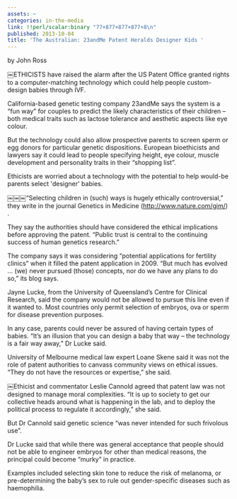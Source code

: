 ```yaml
---
assets: ~
categories: in-the-media
link: !!perl/scalar:binary "77+877+877+877+8\n"
published: 2013-10-04
title: 'The Australian: 23andMe Patent Heralds Designer Kids '
---
```

by John Ross 

￼ETHICISTS have raised the alarm after the US Patent Office granted rights to a computer-matching technology which could help people custom-design babies through IVF.

California-based genetic testing company 23andMe says the system is a “fun way” for couples to predict the likely characteristics of their children – both medical traits such as lactose tolerance and aesthetic aspects like eye colour.

But the technology could also allow prospective parents to screen sperm or egg donors for particular genetic dispositions. European bioethicists and lawyers say it could lead to people specifying height, eye colour, muscle development and personality traits in their “shopping list”.

Ethicists are worried about a technology with the potential to help would-be parents select 'designer' babies. 

￼￼￼“Selecting children in (such) ways is hugely ethically controversial,” they write in the journal Genetics in Medicine (http://www.nature.com/gim/) .

They say the authorities should have considered the ethical implications before approving the patent. “Public trust is central to the continuing success of human genetics research.”

The company says it was considering “potential applications for fertility clinics” when it filled the patent application in 2009. “But much has evolved ... (we) never pursued (those) concepts, nor do we have any plans to do so,” its blog says.

Jayne Lucke, from the University of Queensland’s Centre for Clinical Research, said the company would not be allowed to pursue this line even if it wanted to. Most countries only permit selection of embryos, ova or sperm for disease prevention purposes.

In any case, parents could never be assured of having certain types of babies. “It’s an illusion that you can design a baby that way – the technology is a fair way away,” Dr Lucke said.

University of Melbourne medical law expert Loane Skene said it was not the role of patent authorities to canvass community views on ethical issues. “They do not have the resources or expertise,” she said.

￼Ethicist and commentator Leslie Cannold agreed that patent law was not designed to manage moral complexities. “It is up to society to get our collective heads around what is happening in the lab, and to deploy the political process to regulate it accordingly,” she said.

But Dr Cannold said genetic science “was never intended for such frivolous use”.

Dr Lucke said that while there was general acceptance that people should not be able to engineer embryos for other than medical reasons, the principal could become “murky” in practice.

Examples included selecting skin tone to reduce the risk of melanoma, or pre-determining the baby’s sex to rule out gender-specific diseases such as haemophilia.